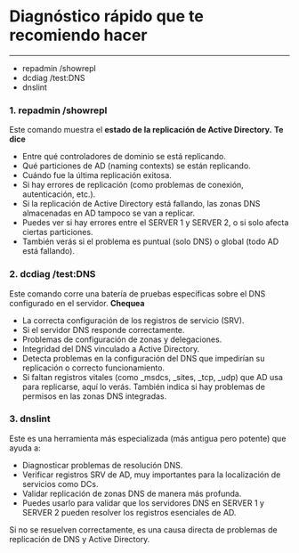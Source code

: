 # Diagnóstico rápido que te recomiendo hacer
---
* repadmin /showrepl
* dcdiag /test:DNS
* dnslint

### 1. repadmin /showrepl
Este comando muestra el **estado de la replicación de Active Directory.**
**Te dice**
* Entre qué controladores de dominio se está replicando.
* Qué particiones de AD (naming contexts) se están replicando.
* Cuándo fue la última replicación exitosa.
* Si hay errores de replicación (como problemas de conexión, autenticación, etc.).
* Si la replicación de Active Directory está fallando, las zonas DNS almacenadas en AD tampoco se van a replicar.
* Puedes ver si hay errores entre el SERVER 1 y SERVER 2, o si solo afecta ciertas particiones.
* También verás si el problema es puntual (solo DNS) o global (todo AD está fallando).

### 2. dcdiag /test:DNS
Este comando corre una batería de pruebas específicas sobre el DNS configurado en el servidor.
**Chequea**
* La correcta configuración de los registros de servicio (SRV).
* Si el servidor DNS responde correctamente.
* Problemas de configuración de zonas y delegaciones.
* Integridad del DNS vinculado a Active Directory.
* Detecta problemas en la configuración del DNS que impedirían su replicación o correcto funcionamiento.
* Si faltan registros vitales (como _msdcs, _sites, _tcp, _udp) que AD usa para replicarse, aquí lo verás.
También indica si hay problemas de permisos en las zonas DNS integradas.

### 3. dnslint
Este es una herramienta más especializada (más antigua pero potente) que ayuda a:

* Diagnosticar problemas de resolución DNS.
* Verificar registros SRV de AD, muy importantes para la localización de servicios como DCs.
* Validar replicación de zonas DNS de manera más profunda.
* Puedes usarlo para validar que los servidores DNS en SERVER 1 y SERVER 2 pueden resolver los registros esenciales de AD.

Si no se resuelven correctamente, es una causa directa de problemas de replicación de DNS y Active Directory.